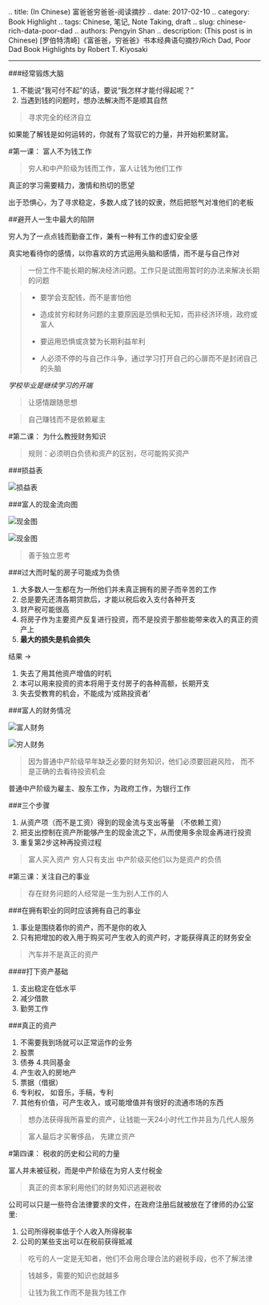.. title: (In Chinese) 富爸爸穷爸爸-阅读摘抄
.. date: 2017-02-10
.. category: Book Highlight
.. tags: Chinese, 笔记, Note Taking, draft
.. slug: chinese-rich-data-poor-dad
.. authors: Pengyin Shan
.. description: (This post is in Chinese) [罗伯特清崎]《富爸爸，穷爸爸》书本经典语句摘抄/Rich Dad, Poor Dad Book Highlights by Robert T. Kiyosaki

<hr/>

###经常锻炼大脑

1. 不能说“我可付不起”的话，要说“我怎样才能付得起呢？”
2. 当遇到钱的问题时，想办法解决而不是顺其自然

> 寻求完全的经济自立

如果能了解钱是如何运转的，你就有了驾驭它的力量，并开始积累财富。

#第一课： 富人不为钱工作

> 穷人和中产阶级为钱而工作，富人让钱为他们工作

真正的学习需要精力，激情和热切的愿望

出于恐惧心，为了寻求稳定，多数人成了钱的奴隶，然后把怒气对准他们的老板

##避开人一生中最大的陷阱

穷人为了一点点钱而勤奋工作，兼有一种有工作的虚幻安全感

真实地看待你的感情，以你喜欢的方式运用头脑和感情，而不是与自己作对

> 一份工作不能长期的解决经济问题。工作只是试图用暂时的办法来解决长期的问题

> - 要学会支配钱，而不是害怕他
> 
> - 造成贫穷和财务问题的主要原因是恐惧和无知，而非经济环境，政府或富人
> 
> - 要运用恐惧或贪婪为长期利益牟利
> 
> - 人必须不停的与自己作斗争，通过学习打开自己的心扉而不是封闭自己的头脑

*学校毕业是继续学习的开端*

> 让感情跟随思想

> 自己赚钱而不是依赖雇主

#第二课： 为什么教授财务知识

> 规则：必须明白负债和资产的区别，尽可能购买资产

###损益表

![损益表](/images/2017/books/qiongbaba/sunyibiao.png)

###富人的现金流向图

![现金图](/images/2017/books/qiongbaba/xianjitu1.png)

![现金图](/images/2017/books/qiongbaba/xianjitu2.png)

> 善于独立思考

###过大而时髦的房子可能成为负债

1. 大多数人一生都在为一所他们并未真正拥有的房子而辛苦的工作
2. 总是要先还清各期贷款后，才能以税后收入支付各种开支
3. 财产税可能很高
4. 将房子作为主要资产反复进行投资，而不是投资于那些能带来收入的真正的资产上
5. **最大的损失是机会损失**

结果 ->
1. 失去了用其他资产增值的时机
2. 本可以用来投资的资本将用于支付房子的各种高额，长期开支
3. 失去受教育的机会，不能成为‘成熟投资者’

###富人的财务情况

![富人财务](/images/2017/books/qiongbaba/furencaiwu.png)

![穷人财务](/images/2017/books/qiongbaba/qiongrencaiwu.png)

> 因为普通中产阶级早年缺乏必要的财务知识，他们必须要回避风险， 而不是正确的去看待投资机会

普通中产阶级为雇主、股东工作，为政府工作，为银行工作

###三个步骤
1. 从资产项（而不是工资）得到的现金流与支出等量 （不依赖工资）
2. 把支出控制在资产所能够产生的现金流之下，从而使用多余现金再进行投资
3. 重复第2步这种再投资过程

> 富人买入资产
> 穷人只有支出
> 中产阶级买他们以为是资产的负债

#第三课：关注自己的事业

> 存在财务问题的人经常是一生为别人工作的人

###在拥有职业的同时应该拥有自己的事业

1. 事业是围绕着你的资产，而不是你的收入
2. 只有把增加的收入用于购买可产生收入的资产时，才能获得真正的财务安全

> 汽车并不是真正的资产

####打下资产基础

1. 支出稳定在低水平
2. 减少借款
3. 勤劳工作

###真正的资产

1. 不需要我到场就可以正常运作的业务
2. 股票
3. 债券
4.共同基金
5. 产生收入的房地产
6. 票据（借据）
7. 专利权， 如音乐，手稿，专利
8. 其他有价值，可产生收入，或可能增值并有很好的流通市场的东西

> 想办法获得我所喜爱的资产，让钱能一天24小时代工作并且为几代人服务

> 富人最后才买奢侈品， 先建立资产

#第四课： 税收的历史和公司的力量

富人并未被征税，而是中产阶级在为穷人支付税金

> 真正的资本家利用他们的财务知识逃避税收

公司可以只是一些符合法律要求的文件，在政府注册后就被放在了律师的办公室里:
1. 公司所得税率低于个人收入所得税率
2. 公司的某些支出可以在税前获得抵减

> 吃亏的人一定是无知者，他们不会用合理合法的避税手段，也不了解法律

> 钱越多，需要的知识也就越多
> 
> 让钱为我工作而不是我为钱工作